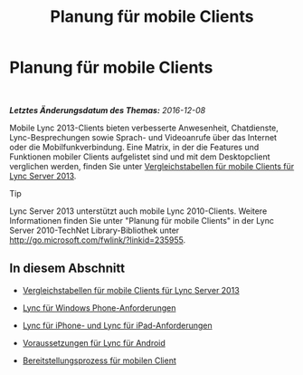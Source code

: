 ﻿---
title: Planung für mobile Clients
TOCTitle: Planung für mobile Clients
ms:assetid: a7b263a4-eeb8-4a04-acc2-0d29d72742cf
ms:mtpsurl: https://technet.microsoft.com/de-de/library/Hh690989(v=OCS.15)
ms:contentKeyID: 49295011
ms.date: 12/10/2016
mtps_version: v=OCS.15
ms.translationtype: HT
---

# Planung für mobile Clients

 

_**Letztes Änderungsdatum des Themas:** 2016-12-08_

Mobile Lync 2013-Clients bieten verbesserte Anwesenheit, Chatdienste, Lync-Besprechungen sowie Sprach- und Videoanrufe über das Internet oder die Mobilfunkverbindung. Eine Matrix, in der die Features und Funktionen mobiler Clients aufgelistet sind und mit dem Desktopclient verglichen werden, finden Sie unter [Vergleichstabellen für mobile Clients für Lync Server 2013](lync-server-2013-mobile-client-comparison-tables.md).


> [!TIP]
> Lync Server 2013 unterstützt auch mobile Lync 2010-Clients. Weitere Informationen finden Sie unter "Planung für mobile Clients" in der Lync Server 2010-TechNet Library-Bibliothek unter <A class=uri href="http://go.microsoft.com/fwlink/?linkid=235955">http://go.microsoft.com/fwlink/?linkid=235955</A>.



## In diesem Abschnitt

  - [Vergleichstabellen für mobile Clients für Lync Server 2013](lync-server-2013-mobile-client-comparison-tables.md)

  - [Lync für Windows Phone-Anforderungen](lync-server-2013-lync-for-windows-phone-requirements.md)

  - [Lync für iPhone- und Lync für iPad-Anforderungen](lync-server-2013-lync-for-iphone-and-ipad-requirements.md)

  - [Voraussetzungen für Lync für Android](lync-server-2013-lync-for-android-requirements.md)

  - [Bereitstellungsprozess für mobilen Client](lync-server-2013-mobile-client-deployment-process.md)

